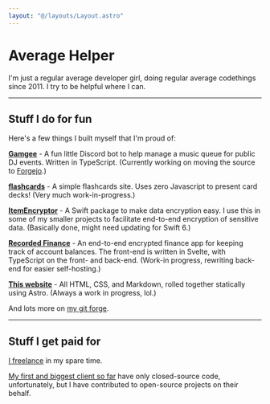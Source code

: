 ```yaml
---
layout: "@/layouts/Layout.astro"
---
```


# Average Helper

I'm just a regular average developer girl, doing regular average codethings since 2011. I try to be helpful where I can.

---

## Stuff I do for fun

Here's a few things I built myself that I'm proud of:

[**Gamgee**](https://github.com/AverageHelper/Gamgee) - A fun little Discord bot to help manage a music queue for public DJ events. Written in TypeScript. (Currently working on moving the source to [Forgejo](https://git.average.name/AverageHelper?tab=repositories).)

[**flashcards**](https://flashcards.average.name) - A simple flashcards site. Uses zero Javascript to present card decks! (Very much work-in-progress.)

[**ItemEncryptor**](https://github.com/AverageHelper/ItemEncryptor) - A Swift package to make data encryption easy. I use this in some of my smaller projects to facilitate end-to-end encryption of sensitive data. (Basically done, might need updating for Swift 6.)

[**Recorded Finance**](https://recorded.finance) - An end-to-end encrypted finance app for keeping track of account balances. The front-end is written in Svelte, with TypeScript on the front- and back-end. (Work-in progress, rewriting back-end for easier self-hosting.)

[**This website**](https://git.average.name/AverageHelper/portfolio) - All HTML, CSS, and Markdown, rolled together statically using Astro. (Always a work in progress, lol.)

And lots more on [my git forge](https://git.average.name/AverageHelper?tab=repositories).

---

## Stuff I get paid for

[I freelance](/work) in my spare time.

[My first and biggest client so far](https://github.com/Inventory-Shield/) have only closed-source code, unfortunately, but I have contributed to open-source projects on their behalf.
